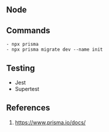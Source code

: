 ## Node


## Commands
```
- npx prisma
- npx prisma migrate dev --name init
```

## Testing 
- Jest
- Supertest

## References
1. https://www.prisma.io/docs/


